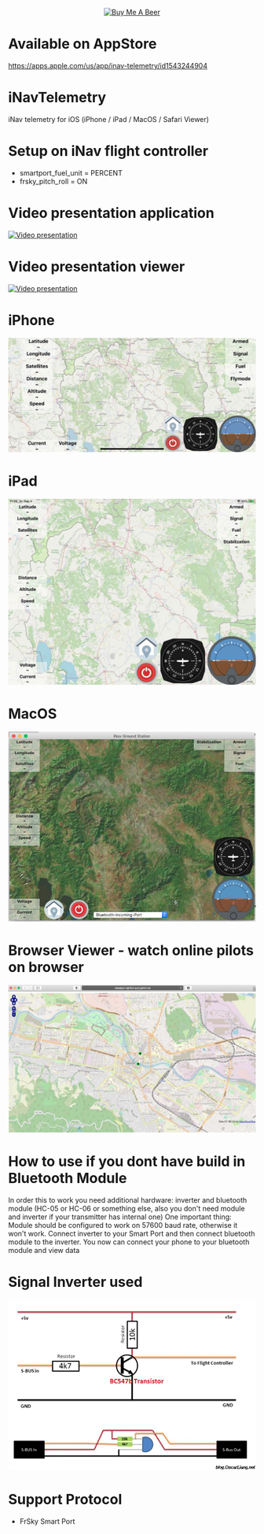 <p align="center">
<a href="https://www.buymeacoffee.com/bosko" target="_blank"><img src="https://www.buymeacoffee.com/assets/img/custom_images/orange_img.png" alt="Buy Me A Beer" style="height: auto !important;width: auto !important;" ></a>
</p>

# Available on AppStore 
https://apps.apple.com/us/app/inav-telemetry/id1543244904

# iNavTelemetry
iNav telemetry for iOS (iPhone / iPad / MacOS / Safari Viewer)

# Setup on iNav flight controller
- smartport_fuel_unit = PERCENT
- frsky_pitch_roll = ON

# Video presentation application
[![Video presentation](http://img.youtube.com/vi/9Z63v9UPBO4/0.jpg)](http://www.youtube.com/watch?v=9Z63v9UPBO4 "Testing")

# Video presentation viewer
[![Video presentation](http://img.youtube.com/vi/csjpeDqP2JU/0.jpg)](http://www.youtube.com/watch?v=csjpeDqP2JU "Testing")

# iPhone
![iPhone Application](iphone.jpg)
# iPad
![iPad application](ipad.jpg)
# MacOS
![MacOS application](osx.jpg)
# Browser Viewer - watch online pilots on browser
![Browser](browser.jpg)

# How to use if you dont have build in Bluetooth Module
In order this to work you need additional hardware: inverter and bluetooth module (HC-05 or HC-06 or something else, also you don't need module and inverter if your transmitter has internal one) One important thing: Module should be configured to work on 57600 baud rate, otherwise it won't work. Connect inverter to your Smart Port and then connect bluetooth module to the inverter. You now can connect your phone to your bluetooth module and view data

# Signal Inverter used
![Signal Inverter](inverter.jpg)

# Support Protocol
- FrSky Smart Port 

